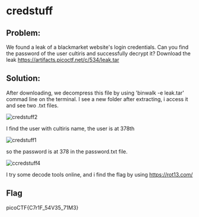 # credstuff 
## Problem: 
We found a leak of a blackmarket website's login credentials. Can you find the password of the user cultiris and successfully decrypt it?
Download the leak https://artifacts.picoctf.net/c/534/leak.tar
## Solution: 
After downloading, we decompress this file by using 'binwalk -e leak.tar' commad line on the terminal. 
I see a new folder after extracting, i access it and see two .txt files.

![credstuff2](https://user-images.githubusercontent.com/84562630/159506364-c8ef048b-027f-417f-a374-1d91202fd75e.PNG)

I find the user with cultiris name, the user is at 378th

![credstuff1](https://user-images.githubusercontent.com/84562630/159506972-70e51034-6aa6-492f-a68a-fc502b2b1003.PNG)

so the password is at 378 in the password.txt file. 

![ccredstuff4](https://user-images.githubusercontent.com/84562630/159507253-66851685-5020-4347-9360-14020590edb7.PNG)

I try some decode tools online, and i find the flag by using https://rot13.com/
## Flag
picoCTF{C7r1F_54V35_71M3}

